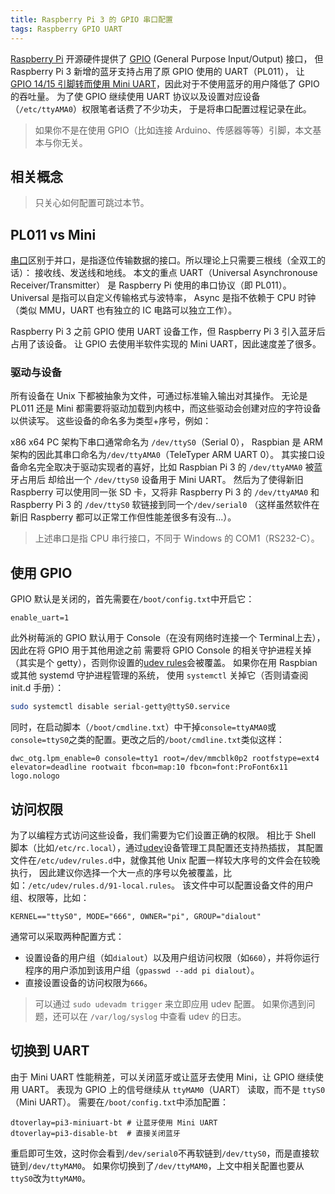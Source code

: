 ```yaml
---
title: Raspberry Pi 3 的 GPIO 串口配置
tags: Raspberry GPIO UART
---
```


[Raspberry Pi][rasp] 开源硬件提供了 [GPIO][gpio] (General Purpose Input/Output) 接口，
但 Raspberry Pi 3 新增的蓝牙支持占用了原 GPIO 使用的 UART（PL011），
让 [GPIO 14/15 引脚转而使用 Mini UART][rename]，因此对于不使用蓝牙的用户降低了 GPIO 的吞吐量。
为了使 GPIO 继续使用 UART 协议以及设置对应设备（`/etc/ttyAMA0`）权限笔者话费了不少功夫，
于是将串口配置过程记录在此。

> 如果你不是在使用 GPIO（比如连接 Arduino、传感器等等）引脚，本文基本与你无关。

<!--more-->

## 相关概念

> 只关心如何配置可跳过本节。

## PL011 vs Mini

[串口][serial-port]区别于并口，是指逐位传输数据的接口。所以理论上只需要三根线（全双工的话）：
接收线、发送线和地线。 本文的重点 UART（Universal Asynchronouse Receiver/Transmitter）
是 Raspberry Pi 使用的串口协议（即 PL011）。Universal 是指可以自定义传输格式与波特率，
Async 是指不依赖于 CPU 时钟（类似 MMU，UART 也有独立的 IC 电路可以独立工作）。

Raspberry Pi 3 之前 GPIO 使用 UART 设备工作，但 Raspberry Pi 3 引入蓝牙后占用了该设备。
让 GPIO 去使用半软件实现的 Mini UART，因此速度差了很多。

### 驱动与设备

所有设备在 Unix 下都被抽象为文件，可通过标准输入输出对其操作。
无论是 PL011 还是 Mini 都需要将驱动加载到内核中，而这些驱动会创建对应的字符设备以供读写。
这些设备的命名多为类型+序号，例如：

x86 x64 PC 架构下串口通常命名为 `/dev/ttyS0`（Serial 0），
Raspbian 是 ARM 架构的因此其串口命名为`/dev/ttyAMA0`（TeleTyper ARM UART 0）。
其实接口设备命名完全取决于驱动实现者的喜好，比如 Raspbian Pi 3 的 `/dev/ttyAMA0` 被蓝牙占用后
却给出一个 `/dev/ttyS0` 设备用于 Mini UART。
然后为了使得新旧 Raspberry 可以使用同一张 SD 卡，又将非 Raspberry Pi 3 的 `/dev/ttyAMA0`
和 Raspberry Pi 3 的 `/dev/ttyS0` 软链接到同一个`/dev/serial0`
（这样虽然软件在新旧 Raspberry 都可以正常工作但性能差很多有没有...）。

> 上述串口是指 CPU 串行接口，不同于 Windows 的 COM1（RS232-C）。

## 使用 GPIO

GPIO 默认是关闭的，首先需要在`/boot/config.txt`中开启它：

```
enable_uart=1
```

此外树莓派的 GPIO 默认用于 Console（在没有网络时连接一个 Terminal上去），因此在将 GPIO 用于其他用途之前
需要将 GPIO Console 的相关守护进程关掉（其实是个 getty），否则你设置的[udev rules][udev rules]会被覆盖。
如果你在用 Raspbian 或其他 systemd 守护进程管理的系统，
使用 `systemctl` 关掉它（否则请查阅 init.d 手册）：

```bash
sudo systemctl disable serial-getty@ttyS0.service
```

同时，在启动脚本（`/boot/cmdline.txt`）中干掉`console=ttyAMA0`或`console=ttyS0`之类的配置。更改之后的`/boot/cmdline.txt`类似这样：

```
dwc_otg.lpm_enable=0 console=tty1 root=/dev/mmcblk0p2 rootfstype=ext4 elevator=deadline rootwait fbcon=map:10 fbcon=font:ProFont6x11 logo.nologo
```

## 访问权限

为了以编程方式访问这些设备，我们需要为它们设置正确的权限。
相比于 Shell 脚本（比如`/etc/rc.local`），通过[udev][udev]设备管理工具配置还支持热插拔，
其配置文件在`/etc/udev/rules.d`中，就像其他 Unix 配置一样较大序号的文件会在较晚执行，
因此建议你选择一个大一点的序号以免被覆盖，比如：`/etc/udev/rules.d/91-local.rules`。
该文件中可以配置设备文件的用户组、权限等，比如：

```
KERNEL=="ttyS0", MODE="666", OWNER="pi", GROUP="dialout"
```

通常可以采取两种配置方式：

* 设置设备的用户组（如`dialout`）以及用户组访问权限（如`660`），并将你运行程序的用户添加到该用户组（`gpasswd --add pi dialout`）。
* 直接设置设备的访问权限为`666`。

> 可以通过 `sudo udevadm trigger` 来立即应用 udev 配置。
> 如果你遇到问题，还可以在 `/var/log/syslog` 中查看 udev 的日志。

## 切换到 UART

由于 Mini UART 性能稍差，可以关闭蓝牙或让蓝牙去使用 Mini，让 GPIO 继续使用 UART。
表现为 GPIO 上的信号继续从 `ttyMAM0`（UART） 读取，而不是 `ttyS0` （Mini UART）。
需要在`/boot/config.txt`中添加配置：

```
dtoverlay=pi3-miniuart-bt # 让蓝牙使用 Mini UART
dtoverlay=pi3-disable-bt  # 直接关闭蓝牙
```

重启即可生效，这时你会看到`/dev/serial0`不再软链到`/dev/ttyS0`，而是直接软链到`/dev/ttyMAM0`。
如果你切换到了`/dev/ttyMAM0`，上文中相关配置也要从`ttyS0`改为`ttyMAM0`。

[gpio]: https://en.wikipedia.org/wiki/General-purpose_input/output
[rasp]: raspberrypi.org/documentation/
[serial-port]: https://en.wikipedia.org/wiki/Serial_port
[rename]: https://github.com/raspberrypi/linux/issues/1399
[udev rules]: http://www.reactivated.net/writing_udev_rules.html
[udev]: https://wiki.archlinux.org/index.php/Udev
